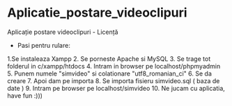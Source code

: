 # Aplicatie_postare_videoclipuri
Aplicație postare videoclipuri - Licență 


- Pasi pentru rulare:

1.Se instaleaza Xampp
2. Se porneste Apache si MySQL
3. Se trage tot folderul in c/xampp/htdocs
4. Intram in browser pe localhost/phpmyadmin
5. Punem numele "simvideo" si colationare "utf8_romanian_ci"
6. Se da creare
7. Apoi dam pe importa
8. Se importa fisieru simvideo.sql ( baza de date )
9. Intram pe browser pe localhost/simvideo
10. Ne jucam cu aplicatia, have fun :)))
